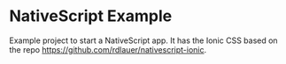 # NativeScript Example

Example project to start a NativeScript app. It has the Ionic CSS based on the repo <https://github.com/rdlauer/nativescript-ionic>.